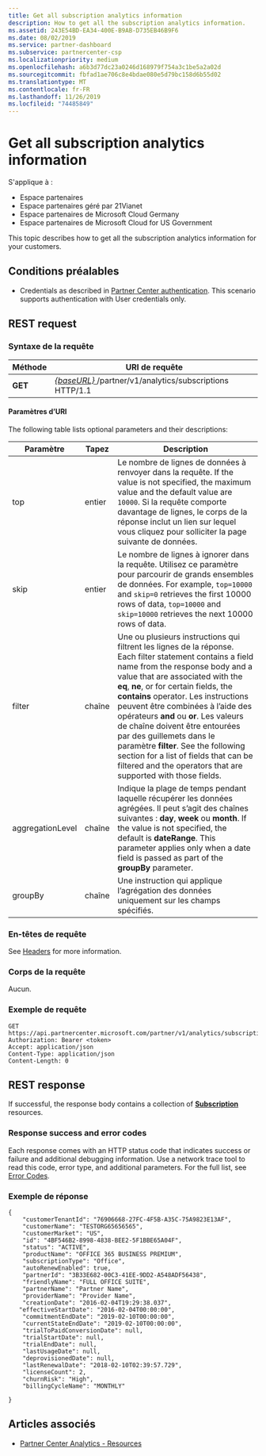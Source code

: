 ```yaml
---
title: Get all subscription analytics information
description: How to get all the subscription analytics information.
ms.assetid: 243E54BD-EA34-400E-B9AB-D735EB46B9F6
ms.date: 08/02/2019
ms.service: partner-dashboard
ms.subservice: partnercenter-csp
ms.localizationpriority: medium
ms.openlocfilehash: a6b3d77dc23a0246d168979f754a3c1be5a2a02d
ms.sourcegitcommit: fbfad1ae706c8e4bdae080e5d79bc158d6b55d02
ms.translationtype: MT
ms.contentlocale: fr-FR
ms.lasthandoff: 11/26/2019
ms.locfileid: "74485849"
---
```

# <a name="get-all-subscription-analytics-information"></a>Get all subscription analytics information

S'applique à :

- Espace partenaires
- Espace partenaires géré par 21Vianet
- Espace partenaires de Microsoft Cloud Germany
- Espace partenaires de Microsoft Cloud for US Government

This topic describes how to get all the subscription analytics information for your customers.

## <a name="prerequisites"></a>Conditions préalables

- Credentials as described in [Partner Center authentication](partner-center-authentication.md). This scenario supports authentication with User credentials only.

## <a name="rest-request"></a>REST request

### <a name="request-syntax"></a>Syntaxe de la requête

| Méthode | URI de requête |
|--------|-------------|
| **GET** | [ *\{baseURL\}* ](partner-center-rest-urls.md)/partner/v1/analytics/subscriptions HTTP/1.1 |

#### <a name="uri-parameters"></a>Paramètres d’URI

The following table lists optional parameters and their descriptions:

| Paramètre | Tapez |  Description |
|-----------|------|--------------|
| top | entier | Le nombre de lignes de données à renvoyer dans la requête. If the value is not specified, the maximum value and the default value are `10000`. Si la requête comporte davantage de lignes, le corps de la réponse inclut un lien sur lequel vous cliquez pour solliciter la page suivante de données. |
| skip | entier | Le nombre de lignes à ignorer dans la requête. Utilisez ce paramètre pour parcourir de grands ensembles de données. For example, `top=10000` and `skip=0` retrieves the first 10000 rows of data, `top=10000` and `skip=10000` retrieves the next 10000 rows of data. |
| filter | chaîne | Une ou plusieurs instructions qui filtrent les lignes de la réponse. Each filter statement contains a field name from the response body and a value that are associated with the **eq**, **ne**, or for certain fields, the **contains** operator. Les instructions peuvent être combinées à l’aide des opérateurs **and** ou **or**. Les valeurs de chaîne doivent être entourées par des guillemets dans le paramètre **filter**. See the following section for a list of fields that can be filtered and the operators that are supported with those fields. |
| aggregationLevel | chaîne | Indique la plage de temps pendant laquelle récupérer les données agrégées. Il peut s’agit des chaînes suivantes : **day**, **week** ou **month**. If the value is not specified, the default is **dateRange**. This parameter applies only when a date field is passed as part of the **groupBy** parameter. |
| groupBy | chaîne | Une instruction qui applique l’agrégation des données uniquement sur les champs spécifiés. |

### <a name="request-headers"></a>En-têtes de requête

See [Headers](headers.md) for more information.

### <a name="request-body"></a>Corps de la requête

Aucun.

### <a name="request-example"></a>Exemple de requête

```http
GET https://api.partnercenter.microsoft.com/partner/v1/analytics/subscriptions
Authorization: Bearer <token>
Accept: application/json
Content-Type: application/json
Content-Length: 0
```

## <a name="rest-response"></a>REST response

If successful, the response body contains a collection of [**Subscription**](partner-center-analytics-resources.md#subscription) resources.

### <a name="response-success-and-error-codes"></a>Response success and error codes

Each response comes with an HTTP status code that indicates success or failure and additional debugging information. Use a network trace tool to read this code, error type, and additional parameters. For the full list, see [Error Codes](error-codes.md).

### <a name="response-example"></a>Exemple de réponse

```http
{
    "customerTenantId": "76906668-27FC-4F5B-A35C-75A9823E13AF",
    "customerName": "TESTORG65656565",
    "customerMarket": "US",
    "id": "4BF546B2-8998-4838-BEE2-5F1BBE65A04F",
    "status": "ACTIVE",
    "productName": "OFFICE 365 BUSINESS PREMIUM",
    "subscriptionType": "Office",
    "autoRenewEnabled": true,
    "partnerId": "3B33E682-00C3-41EE-9DD2-A548ADF56438",
    "friendlyName": "FULL OFFICE SUITE",
    "partnerName": "Partner Name",
    "providerName": "Provider Name",
    "creationDate": "2016-02-04T19:29:38.037",
   "effectiveStartDate": "2016-02-04T00:00:00",
    "commitmentEndDate": "2019-02-10T00:00:00",
    "currentStateEndDate": "2019-02-10T00:00:00",
    "trialToPaidConversionDate": null,
    "trialStartDate": null,
    "trialEndDate": null,
    "lastUsageDate": null,
    "deprovisionedDate": null,
    "lastRenewalDate": "2018-02-10T02:39:57.729",
    "licenseCount": 2,
    "churnRisk": "High",
    "billingCycleName": "MONTHLY"

}
```

## <a name="see-also"></a>Articles associés

- [Partner Center Analytics - Resources](partner-center-analytics-resources.md)
